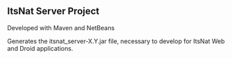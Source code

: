 ItsNat Server Project
--------------------------------------------

Developed with Maven and NetBeans 

Generates the itsnat_server-X.Y.jar file, necessary to develop for ItsNat Web and Droid applications.



